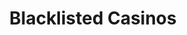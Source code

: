 ---
title: "Blacklisted Casinos"
draft: false
# page title background image
bg_image: "images/backgrounds/blacklist.jpg"
# meta description
description : "this is meta description"
---
